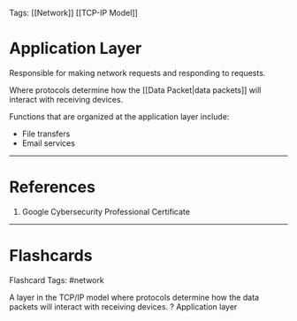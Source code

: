 Tags: [[Network]] [[TCP-IP Model]]
# Application Layer

Responsible for making network requests and responding to requests.

Where protocols determine how the [[Data Packet|data packets]] will interact with receiving devices.

Functions that are organized at the application layer include:
- File transfers
- Email services

---
# References

1. Google Cybersecurity Professional Certificate

---
# Flashcards

Flashcard Tags: #network 

A layer in the TCP/IP model where protocols determine how the data packets will interact with receiving devices.
?
Application layer
<!--SR:!2024-05-01,1,230-->